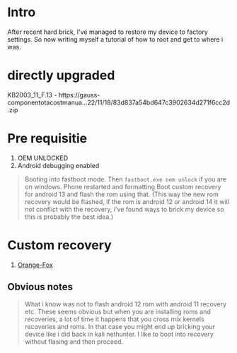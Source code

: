 # Intro

After recent hard brick, I've managed to restore my device to factory settings. So now writing myself a tutorial of how to root and get to where i was.

# directly upgraded

KB2003_11_F.13 - https://gauss-componentotacostmanua...22/11/18/83d837a54bd647c3902634d271f6cc2d.zip

# Pre requisitie 

1. OEM UNLOCKED
2. Android debugging enabled

> Booting into fastboot mode. Then `fastboot.exe oem unlock` if you are on windows.
> Phone restarted and formatting
> Boot custom recovery for android 13 and flash the rom using that. (This way the new rom recovery would be flashed, if the rom is android 12 or android 14 it will not conflict with the recovery, i've found ways to brick my device so this is probably the best idea.)

# Custom recovery 

1. [Orange-Fox](https://github.com/Wishmasterflo/device_oneplus_opkona/releases)


## Obvious notes

> What i know was not to flash android 12 rom with android 11 recovery etc. These seems obvious but when you are installing roms and recoveries, a lot of time it happens that you cross mix kernels recoveries and roms. In that case you might end up bricking your device like i did back in kali nethunter. I like to boot into recovery without flasing and then proceed.
